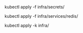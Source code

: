 <!-- Add the environment variable for the nest and python services in the /infra/secrets/nest-backend-secret.yaml and /infra/secrets/python-backend-secret.yaml -->
<!-- Apply secrets -->
kubectl apply -f infra/secrets/

<!-- Start Redis and wait to start it -->
kubectl apply -f infra/services/redis/

<!-- Apply rest of the deployments and services -->
kubectl apply -k infra/

